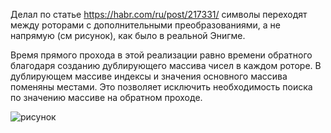 Делал по статье https://habr.com/ru/post/217331/ символы переходят между роторами с дополнительными преобразованиями, а не напрямую (см рисунок), как было в реальной Энигме.

Время прямого прохода в этой реализации равно времени обратного благодаря созданию дублирующего массива чисел в каждом роторе. В дублирующем массиве индексы и значения основного массива поменяны местами. Это позволяет исключить необходимость поиска по значению  массиве на обратном проходе. 

![рисунок](https://hsto.org/getpro/habr/post_images/af2/871/f34/af2871f3400f36b9dd8f11f4d945c03f.png)

